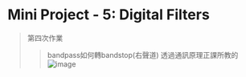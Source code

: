 # Mini Project - 5: Digital Filters

>  第四次作業
>>bandpass如何轉bandstop(右聲道)
>>透過通訊原理正課所教的
>>![image](https://github.com/0615liu/mini-project-5/assets/149355132/64c928cb-69cf-410c-bc77-540e71c911d8)
